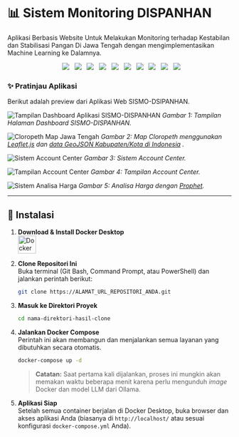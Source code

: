 # 📊 Sistem Monitoring DISPANHAN

Aplikasi Berbasis Website Untuk Melakukan Monitoring terhadap Kestabilan dan Stabilisasi Pangan Di Jawa Tengah dengan mengimplementasikan Machine Learning ke Dalamnya.

<div align="center">
  <img src="https://img.shields.io/badge/Docker-%232496ED?style=for-the-badge&logo=docker&logoColor=white">
  <img src="https://img.shields.io/badge/HTML5-E34F26?style=for-the-badge&logo=html5&logoColor=white">
  <img src="https://img.shields.io/badge/CSS-%23663399?style=for-the-badge&logo=css&logoColor=white">
  <img src="https://img.shields.io/badge/JavaScript-F7DF1E?style=for-the-badge&logo=javascript&logoColor=black">
  <img src="https://img.shields.io/badge/PHP-%23777BB4?style=for-the-badge&logo=php&logoColor=white">
  <img src="https://img.shields.io/badge/phpmyadmin-%233BABC3?style=for-the-badge&logo=phpmyadmin&logoColor=white">
  <img src="https://img.shields.io/badge/MYSQL-%234479A1?style=for-the-badge&logo=mysql&logoColor=white">
  <img src="https://img.shields.io/badge/python-3670A0?style=for-the-badge&logo=python&logoColor=ffdd54">
  <img src="https://img.shields.io/badge/Flask-%233BABC3?style=for-the-badge&logo=flask&logoColor=white">
  <img src="https://img.shields.io/badge/ollama-%23000000?style=for-the-badge&logo=ollama&logoColor=white">
</div>

### ✨ Pratinjau Aplikasi

Berikut adalah preview dari Aplikasi Web SISMO-DSIPANHAN.

![Tampilan Dashboard Aplikasi SISMO-DISPANHAN](https://i.postimg.cc/zDWRtHYC/tampilan1.png)
*Gambar 1: Tampilan Halaman Dashboard SISMO-DISPANHAN.*

![Cloropeth Map Jawa Tengah](https://i.postimg.cc/26LBfVbf/tampilan2.png)
*Gambar 2: Map Cloropeth menggunakan [Leaflet.js](https://leafletjs.com/) dan [data GeoJSON Kabupaten/Kota di Indonesia](https://github.com/eppofahmi/geojson-indonesia/blob/master/kota/all_kabkota_ind.geojson) .*

![Sistem Account Center](https://i.postimg.cc/Gtk8HVx7/tampilan3.png)
*Gambar 3: Sistem Account Center.*

![Tampilan Account Center](https://i.postimg.cc/m2s10ZT0/tampilan4.png)
*Gambar 4: Tampilan Account Center.*

![Sistem Analisa Harga](https://i.postimg.cc/RhrJC4KJ/tampilan5.png)
*Gambar 5: Analisa Harga dengan [Prophet](https://facebook.github.io/prophet/).*

---

## 🚀 Instalasi

1.  **Download & Install Docker Desktop**  
    <a href="https://www.docker.com/products/docker-desktop/">
      <img src="https://i.postimg.cc/vZmNGz0w/docker-download.png" alt="Docker Desktop" style="height: 40px;">
    </a>
2.  **Clone Repositori Ini**  
    Buka terminal (Git Bash, Command Prompt, atau PowerShell) dan jalankan perintah berikut:
    ```bash
    git clone https://ALAMAT_URL_REPOSITORI_ANDA.git
    ```

3.  **Masuk ke Direktori Proyek**  
    ```bash
    cd nama-direktori-hasil-clone
    ```

4.  **Jalankan Docker Compose**  
    Perintah ini akan membangun dan menjalankan semua layanan yang dibutuhkan secara otomatis.
    ```bash
    docker-compose up -d
    ```
    > **Catatan:** Saat pertama kali dijalankan, proses ini mungkin akan memakan waktu beberapa menit karena perlu mengunduh *image* Docker dan model LLM dari Ollama.

5.  **Aplikasi Siap**  
    Setelah semua container berjalan di Docker Desktop, buka browser dan akses aplikasi Anda (biasanya di `http://localhost/` atau sesuai konfigurasi `docker-compose.yml` Anda).